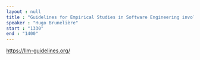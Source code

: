 ```yaml
---
layout : null
title : "Guidelines for Empirical Studies in Software Engineering involving LLMs"
speaker : "Hugo Brunelière"
start : "1330"
end : "1400"
---
```


https://llm-guidelines.org/
